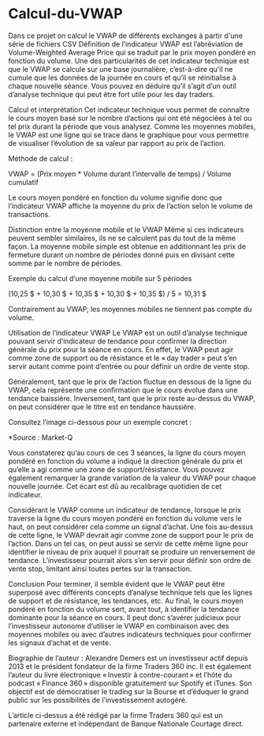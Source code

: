 # Calcul-du-VWAP
Dans ce projet on calcul le VWAP de différents exchanges à partir d'une série de  fichiers CSV
Définition de l’indicateur
VWAP est l’abréviation de Volume-Weighted Average Price qui se traduit par le prix moyen pondéré en fonction du volume. Une des particularités de cet indicateur technique est que le VWAP se calcule sur une base journalière, c’est-à-dire qu’il ne cumule que les données de la journée en cours et qu’il se réinitialise à chaque nouvelle séance. Vous pouvez en déduire qu’il s’agit d’un outil d’analyse technique qui peut être fort utile pour les day traders.

Calcul et interprétation
Cet indicateur technique vous permet de connaître le cours moyen basé sur le nombre d’actions qui ont été négociées à tel ou tel prix durant la période que vous analysez. Comme les moyennes mobiles, le VWAP est une ligne qui se trace dans le graphique pour vous permettre de visualiser l’évolution de sa valeur par rapport au prix de l’action.

Méthode de calcul :

VWAP = (Prix moyen * Volume durant l’intervalle de temps) / Volume cumulatif

Le cours moyen pondéré en fonction du volume signifie donc que l’indicateur VWAP affiche la moyenne du prix de l’action selon le volume de transactions.

Distinction entre la moyenne mobile et le VWAP
Même si ces indicateurs peuvent sembler similaires, ils ne se calculent pas du tout de la même façon. La moyenne mobile simple est obtenue en additionnant les prix de fermeture durant un nombre de périodes donné puis en divisant cette somme par le nombre de périodes.

Exemple du calcul d’une moyenne mobile sur 5 périodes

(10,25 $ + 10,30 $ + 10,35 $ + 10,30 $ + 10,35 $) / 5 = 10,31 $

Contrairement au VWAP, les moyennes mobiles ne tiennent pas compte du volume.

Utilisation de l’indicateur VWAP
Le VWAP est un outil d’analyse technique pouvant servir d’indicateur de tendance pour confirmer la direction générale du prix pour la séance en cours. En effet, le VWAP peut agir comme zone de support ou de résistance et le « day trader » peut s’en servir autant comme point d’entrée ou pour définir un ordre de vente stop.

Généralement, tant que le prix de l’action fluctue en dessous de la ligne du VWAP, cela représente une confirmation que le cours évolue dans une tendance baissière. Inversement, tant que le prix reste au-dessus du VWAP, on peut considérer que le titre est en tendance haussière.

Consultez l’image ci-dessous pour un exemple concret :



*Source : Market-Q

Vous constaterez qu’au cours de ces 3 séances, la ligne du cours moyen pondéré en fonction du volume a indiqué la direction générale du prix et qu’elle a agi comme une zone de support/résistance. Vous pouvez également remarquer la grande variation de la valeur du VWAP pour chaque nouvelle journée. Cet écart est dû au recalibrage quotidien de cet indicateur.

Considérant le VWAP comme un indicateur de tendance, lorsque le prix traverse la ligne du cours moyen pondéré en fonction du volume vers le haut, on peut considérer cela comme un signal d’achat. Une fois au-dessus de cette ligne, le VWAP devrait agir comme zone de support pour le prix de l’action. Dans un tel cas, on peut aussi se servir de cette même ligne pour identifier le niveau de prix auquel il pourrait se produire un renversement de tendance. L’investisseur pourrait alors s’en servir pour définir son ordre de vente stop, limitant ainsi toutes pertes sur la transaction.

Conclusion
Pour terminer, il semble évident que le VWAP peut être superposé avec différents concepts d’analyse technique tels que les lignes de support et de résistance, les tendances, etc. Au final, le cours moyen pondéré en fonction du volume sert, avant tout, à identifier la tendance dominante pour la séance en cours. Il peut donc s’avérer judicieux pour l’investisseur autonome d’utiliser le VWAP en combinaison avec des moyennes mobiles ou avec d’autres indicateurs techniques pour confirmer les signaux d’achat et de vente.

Biographie de l’auteur : Alexandre Demers est un investisseur actif depuis 2013 et le président fondateur de la firme Traders 360 inc. Il est également l’auteur du livre électronique « Investir à contre-courant » et l’hôte du podcast « Finance 360 » disponible gratuitement sur Spotify et iTunes. Son objectif est de démocratiser le trading sur la Bourse et d’éduquer le grand public sur les possibilités de l’investissement autogéré.

L’article ci-dessus a été rédigé par la firme Traders 360 qui est un partenaire externe et indépendant de Banque Nationale Courtage direct.

